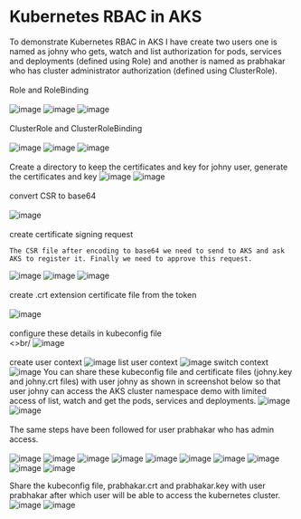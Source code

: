 # Kubernetes RBAC in AKS
To demonstrate Kubernetes RBAC in AKS I have create two users one is named as johny who gets, watch and list authorization for pods, services and deployments (defined using Role) and another is named as prabhakar who has cluster administrator authorization (defined using ClusterRole).
<br><br/>
Role and RoleBinding
<br><br/>
![image](https://github.com/singhritesh85/AKS-Authentication-Authorization/assets/56765895/072a4ffd-21ae-4b2d-802f-65b4a8f5e359)
![image](https://github.com/singhritesh85/AKS-Authentication-Authorization/assets/56765895/7ef92f5a-6cdb-4a1d-8cbf-352571922e41)
![image](https://github.com/singhritesh85/AKS-Authentication-Authorization/assets/56765895/76f622a8-cb45-4c9c-8b44-28bd554ac121)
<br><br/>
ClusterRole and ClusterRoleBinding
<br><br/>
![image](https://github.com/singhritesh85/AKS-Authentication-Authorization/assets/56765895/7f0946bf-43c6-4ecc-a684-4fce022f569f)
![image](https://github.com/singhritesh85/AKS-Authentication-Authorization/assets/56765895/f574c6c3-708b-43c6-b234-3492a35d0b14)
![image](https://github.com/singhritesh85/AKS-Authentication-Authorization/assets/56765895/5b21259a-2644-4ce3-a0b1-22345eb72659)
<br><br/>
Create a directory to keep the certificates and key for johny user, generate the certificates and key
![image](https://github.com/singhritesh85/AKS-Authentication-Authorization/assets/56765895/1b019d52-a0e9-427b-a19a-3703f70d013b)
![image](https://github.com/singhritesh85/AKS-Authentication-Authorization/assets/56765895/1918c3d9-5516-434a-9df7-a8300866a439)
<br><br/>
convert CSR to base64
<br><br/>
![image](https://github.com/singhritesh85/AKS-Authentication-Authorization/assets/56765895/45fb8b22-7bdd-45e8-848b-826abf76373f)
<br><br/>
create certificate signing request
```
The CSR file after encoding to base64 we need to send to AKS and ask AKS to register it. Finally we need to approve this request.
```
![image](https://github.com/singhritesh85/AKS-Authentication-Authorization/assets/56765895/15d418d0-de3a-4a3d-8bc3-864b850994db)
![image](https://github.com/singhritesh85/AKS-Authentication-Authorization/assets/56765895/863394b7-1fe2-47a5-a760-82f18e62ad3d)
![image](https://github.com/singhritesh85/AKS-Authentication-Authorization/assets/56765895/135c14cd-bccd-4537-8375-626b3d326527)
<br><br/>
create .crt extension certificate file from the token
<br><br/>
![image](https://github.com/singhritesh85/AKS-Authentication-Authorization/assets/56765895/e854a4f8-5ca6-46bb-a626-690e6dba19df)
<br><br/>
configure these details in kubeconfig file
<br><>br/
![image](https://github.com/singhritesh85/AKS-Authentication-Authorization/assets/56765895/4425ad30-c551-4420-86bb-64f4e4bcccdd)
<br><br/>
create user context
![image](https://github.com/singhritesh85/AKS-Authentication-Authorization/assets/56765895/00da6f51-c634-444b-b5c9-5349c99d37bc)
list user context
![image](https://github.com/singhritesh85/AKS-Authentication-Authorization/assets/56765895/6540d0d5-a4a6-42f9-b8a2-24ff39d407e0)
switch context
![image](https://github.com/singhritesh85/AKS-Authentication-Authorization/assets/56765895/e46f8aa4-cc80-4dcf-b16f-b554359673f7)
You can share these kubeconfig file and certificate files (johny.key and johny.crt files) with user johny as shown in screenshot below so that user johny can access the AKS cluster namespace demo with limited access of list, watch and get the pods, services and deployments.
![image](https://github.com/singhritesh85/AKS-Authentication-Authorization/assets/56765895/159631d8-74a6-4709-8b55-6d0e08ccd797)
![image](https://github.com/singhritesh85/AKS-Authentication-Authorization/assets/56765895/671221f3-b051-47e6-9447-708abc07ca44)
<br> <br/>
The same steps have been followed for user prabhakar who has admin access.
<br><br/>
![image](https://github.com/singhritesh85/AKS-Authentication-Authorization/assets/56765895/90de5210-51fb-466b-a8dc-80a9533e84aa)
![image](https://github.com/singhritesh85/AKS-Authentication-Authorization/assets/56765895/b3efa592-afc5-4c98-83fb-845906b30e99)
![image](https://github.com/singhritesh85/AKS-Authentication-Authorization/assets/56765895/76587e03-7132-44c5-a6a8-95eed3eba4b7)
![image](https://github.com/singhritesh85/AKS-Authentication-Authorization/assets/56765895/119b9a0f-888d-4f5a-89d2-ab94f779ff47)
![image](https://github.com/singhritesh85/AKS-Authentication-Authorization/assets/56765895/ad0db008-9677-4eff-9332-4f91919de282)
![image](https://github.com/singhritesh85/AKS-Authentication-Authorization/assets/56765895/19217040-60df-4828-b8bf-c94eb3fa589e)
![image](https://github.com/singhritesh85/AKS-Authentication-Authorization/assets/56765895/5b3752de-7965-49da-9a09-93cf8986e3a3)
![image](https://github.com/singhritesh85/AKS-Authentication-Authorization/assets/56765895/a6032a27-6c00-44e9-b39e-bcc8d10e3fb6)
![image](https://github.com/singhritesh85/AKS-Authentication-Authorization/assets/56765895/b87ba5ef-52c8-4491-b838-cb731642444e)
![image](https://github.com/singhritesh85/AKS-Authentication-Authorization/assets/56765895/1227ad91-ff69-4579-8469-72197480eb2b)

Share the kubeconfig file, prabhakar.crt and prabhakar.key with user prabhakar after which user will be able to access the kubernetes cluster.
![image](https://github.com/singhritesh85/AKS-Authentication-Authorization/assets/56765895/927ac6da-7072-437b-9897-f0ad457cb639)
![image](https://github.com/singhritesh85/AKS-Authentication-Authorization/assets/56765895/2e1ca319-9cc8-447d-a304-ce6b4cb7c68d)
